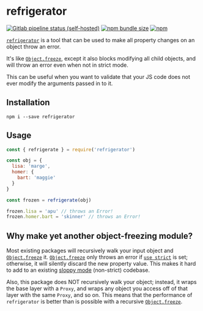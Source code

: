 # refrigerator

[![Gitlab pipeline status (self-hosted)][ci-badge]][ci]
[![npm bundle size][size-badge]][npm]
[![npm][npm-badge]][npm]

[`refrigerator`][npm] is a tool that can be used to make all property changes on an object throw an error.

It's like [`Object.freeze`][freeze], except it also blocks modifying all child objects, and will throw an error even when not in strict mode.

This can be useful when you want to validate that your JS code does not ever modify the arguments passed in to it.

## Installation

```shell
npm i --save refrigerator
```

## Usage

```js
const { refrigerate } = require('refrigerator')

const obj = {
  lisa: 'marge',
  homer: {
    bart: 'maggie'
  }
}

const frozen = refrigerate(obj)

frozen.lisa = 'apu' // throws an Error!
frozen.homer.bart = 'skinner' // throws an Error!
```

## Why make yet another object-freezing module?

Most existing packages will recursively walk your input object and [`Object.freeze`][freeze] it. [`Object.freeze`][freeze] only throws an error if [`use strict`](https://developer.mozilla.org/en-US/docs/Web/JavaScript/Reference/Strict_mode) is set; otherwise, it will silently discard the new property value. This makes it hard to add to an existing [sloppy mode](https://developer.mozilla.org/en-US/docs/Glossary/Sloppy_mode) (non-strict) codebase.

Also, this package does NOT recursively walk your object; instead, it wraps the base layer with a `Proxy`, and wraps any object you access off of that layer with the same `Proxy`, and so on. This means that the performance of `refrigerator` is better than is possible with a recursive [`Object.freeze`][freeze].

[freeze]: https://developer.mozilla.org/en-US/docs/Web/JavaScript/Reference/Global_Objects/Object/freeze

[ci-badge]: https://img.shields.io/gitlab/pipeline/flotwig/js-refrigerator?gitlab_url=https%3A%2F%2Fci.chary.us
[ci]: https://ci.chary.us/flotwig/js-refrigerator/pipelines
[size-badge]: https://img.shields.io/bundlephobia/min/refrigerator
[npm-badge]: https://img.shields.io/npm/v/refrigerator
[npm]: https://www.npmjs.com/package/refrigerator
